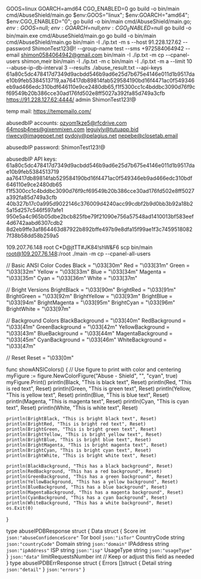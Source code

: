 GOOS=linux GOARCH=amd64 CGO_ENABLED=0 go build -o bin/main cmd/AbuseShield/main.go
$env:GOOS="linux"; $env:GOARCH="amd64"; $env:CGO_ENABLED="0"; go build -o bin/main cmd/AbuseShield/main.go; $env:GOOS=$null; $env:GOARCH=$null;$env:CGO_ENABLED=$null
go build -o bin/main.exe cmd/AbuseShield/main.go
go build -o bin/main cmd/AbuseShield/main.go
bin/main -I ./ip.txt -m s --host 91.228.127.62 --password ShimonTest123@! --group-name test --sms +972584064942 --email shimon0584064942@gmail.com
bin/main -I ./ip.txt -m cp  --cpanel-users shimon,meir
bin/main -I ./ip.txt -m c
bin/main -I ./ip.txt -m a --limit 10 --abuse-ip-db-interval 3 --results ./abuse_result.txt --api-keys 61a80c5dc478417d7349d9acbdd546b9ad6e25d7b675e4146e011d1b9517dae10b9feb5384513719,aa76417db89814fab529584190bd16f4471ac0f549346eb9ad466edc310bdf646110e9ce2480db65,f1f5300cc1c4bddbc3090d76f9cf69549b20b386cce30ad176fd502e8ff5027a392fa85d749a3cfb
https://91.228.127.62:4444/
admin
ShimonTest123!@

temp mail:
https://tempmailo.com/

abusedbIP accounts:
ozyom1kze5@rfcdrive.com
64mosb4nes@gixenmixen.com
legujyly@tutuapp.bid
riwecy@imagepoet.net
pydojy@pelagius.net
nepebe@closetab.email

abusedbIP password:
ShimonTest123!@

abusedbIP API keys:
61a80c5dc478417d7349d9acbdd546b9ad6e25d7b675e4146e011d1b9517dae10b9feb5384513719
aa76417db89814fab529584190bd16f4471ac0f549346eb9ad466edc310bdf646110e9ce2480db65
f1f5300cc1c4bddbc3090d76f9cf69549b20b386cce30ad176fd502e8ff5027a392fa85d749a3cfb
40b327b17c0a995d9022146c376009d4240acc99cdbf2b9d0bb3b92a18b25a15d257c546f597afe1
950e5a4c965b05dbe2bcb825fbe79f21090e756a57548ad1410013bf583eef4d6742aabd6307cdb2
8d2eb9ffe3af864463d87922b892bffe497b9e8dfa15f99ae1f3c74595180827f38b58dd58b259a5

109.207.76.148
root
C*D@jtTT#JK84!shW&F6
scp bin/main root@109.207.76.148:/root
./main  -m cp --cpanel-all-users



// Basic ANSI Color Codes
Black   = "\033[30m"
Red     = "\033[31m"
Green   = "\033[32m"
Yellow  = "\033[33m"
Blue    = "\033[34m"
Magenta = "\033[35m"
Cyan    = "\033[36m"
White   = "\033[37m"

// Bright Versions
BrightBlack   = "\033[90m"
BrightRed     = "\033[91m"
BrightGreen   = "\033[92m"
BrightYellow  = "\033[93m"
BrightBlue    = "\033[94m"
BrightMagenta = "\033[95m"
BrightCyan    = "\033[96m"
BrightWhite   = "\033[97m"

// Background Colors
BlackBackground   = "\033[40m"
RedBackground     = "\033[41m"
GreenBackground   = "\033[42m"
YellowBackground  = "\033[43m"
BlueBackground    = "\033[44m"
MagentaBackground = "\033[45m"
CyanBackground    = "\033[46m"
WhiteBackground   = "\033[47m"

// Reset
Reset = "\033[0m"


func showANSIColors() {
	// Use figure to print with color and centering
	myFigure := figure.NewColorFigure("Abuse - Shield", "", "cyan", true)
	myFigure.Print()
	println(Black, "This is black text", Reset)
	println(Red, "This is red text", Reset)
	println(Green, "This is green text", Reset)
	println(Yellow, "This is yellow text", Reset)
	println(Blue, "This is blue text", Reset)
	println(Magenta, "This is magenta text", Reset)
	println(Cyan, "This is cyan text", Reset)
	println(White, "This is white text", Reset)

	println(BrightBlack, "This is bright black text", Reset)
	println(BrightRed, "This is bright red text", Reset)
	println(BrightGreen, "This is bright green text", Reset)
	println(BrightYellow, "This is bright yellow text", Reset)
	println(BrightBlue, "This is bright blue text", Reset)
	println(BrightMagenta, "This is bright magenta text", Reset)
	println(BrightCyan, "This is bright cyan text", Reset)
	println(BrightWhite, "This is bright white text", Reset)

	println(BlackBackground, "This has a black background", Reset)
	println(RedBackground, "This has a red background", Reset)
	println(GreenBackground, "This has a green background", Reset)
	println(YellowBackground, "This has a yellow background", Reset)
	println(BlueBackground, "This has a blue background", Reset)
	println(MagentaBackground, "This has a magenta background", Reset)
	println(CyanBackground, "This has a cyan background", Reset)
	println(WhiteBackground, "This has a white background", Reset)
	os.Exit(0)

}



type abuseIPDBResponse struct {
	Data struct {
		Score       int    `json:"abuseConfidenceScore"`
		Tor         bool   `json:"isTor"`
		CountryCode string `json:"countryCode"`
		Domain      string `json:"domain"`
		IPAddress   string `json:"ipAddress"`
		ISP         string `json:"isp"`
		UsageType   string `json:"usageType"`
	} `json:"data"`
	limitRequestsNumber int // Keep or adjust this field as needed
}
type abuseIPDBErrResponse struct {
	Errors []struct {
		Detail string `json:"detail"`
	} `json:"errors"`
}